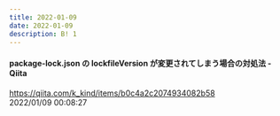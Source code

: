 ```yaml
---
title: 2022-01-09
date: 2022-01-09
description: B! 1
---
```


#### package-lock.json の lockfileVersion が変更されてしまう場合の対処法 - Qiita
https://qiita.com/k_kind/items/b0c4a2c2074934082b58<br>
2022/01/09 00:08:27<br>


